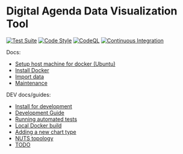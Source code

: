 # Digital Agenda Data Visualization Tool

[![Test Suite](https://github.com/digital-agenda-data/digital-agenda/actions/workflows/tests.yml/badge.svg?branch=master)](https://github.com/digital-agenda-data/digital-agenda/actions/workflows/tests.yml)
[![Code Style](https://github.com/digital-agenda-data/digital-agenda/actions/workflows/lint.yml/badge.svg?branch=master)](https://github.com/digital-agenda-data/digital-agenda/actions/workflows/lint.yml)
[![CodeQL](https://github.com/digital-agenda-data/digital-agenda/actions/workflows/github-code-scanning/codeql/badge.svg?branch=master)](https://github.com/digital-agenda-data/digital-agenda/actions/workflows/github-code-scanning/codeql)
[![Continuous Integration](https://github.com/digital-agenda-data/digital-agenda/actions/workflows/ci.yml/badge.svg?branch=master)](https://github.com/digital-agenda-data/digital-agenda/actions/workflows/ci.yml)

Docs:

 - [Setup host machine for docker (Ubuntu)](docs/setup_host_ubuntu.md)
 - [Install Docker](docs/install_docker.md)
 - [Import data](docs/import.md)
 - [Maintenance](docs/maintenance.md)

DEV docs/guides:

 - [Install for development](docs/install_develop.md)
 - [Development Guide](./docs/development_guide.md)
 - [Running automated tests](./docs/tests.md)
 - [Local Docker build](docs/local_docker_build.md)
 - [Adding a new chart type](./docs/adding_new_chart.md)
 - [NUTS topology](./docs/nuts.md)
 - [TODO](./docs/todo.md)

